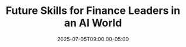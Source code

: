 ---
title: "Future Skills for Finance Leaders in an AI World"
date: 2025-07-05T09:00:00-05:00
draft: false
description: "Explore the evolving skill profile for finance professionals as AI transforms the industry, with strategies for future-proofing your career."
slug: "future-skills-finance-leaders-ai-world"
tags: ["future of finance", "career development", "finance skills", "professional development", "AI skills"]
categories: ["Finance Leadership in the AI Era"]
series: ["Financial Leadership in the AI Era"]
series_order: 10
showToc: true
---